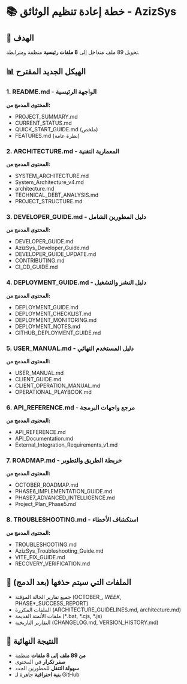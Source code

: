 # 📚 خطة إعادة تنظيم الوثائق - AzizSys

## 🎯 الهدف
تحويل 89 ملف متداخل إلى **8 ملفات رئيسية** منظمة ومترابطة.

## 📊 الهيكل الجديد المقترح

### 1. **README.md** - الواجهة الرئيسية
**المحتوى المدمج من:**
- PROJECT_SUMMARY.md
- CURRENT_STATUS.md  
- QUICK_START_GUIDE.md (ملخص)
- FEATURES.md (نظرة عامة)

### 2. **ARCHITECTURE.md** - المعمارية التقنية
**المحتوى المدمج من:**
- SYSTEM_ARCHITECTURE.md
- System_Architecture_v4.md
- architecture.md
- TECHNICAL_DEBT_ANALYSIS.md
- PROJECT_STRUCTURE.md

### 3. **DEVELOPER_GUIDE.md** - دليل المطورين الشامل
**المحتوى المدمج من:**
- DEVELOPER_GUIDE.md
- AzizSys_Developer_Guide.md
- DEVELOPER_GUIDE_UPDATE.md
- CONTRIBUTING.md
- CI_CD_GUIDE.md

### 4. **DEPLOYMENT_GUIDE.md** - دليل النشر والتشغيل
**المحتوى المدمج من:**
- DEPLOYMENT_GUIDE.md
- DEPLOYMENT_CHECKLIST.md
- DEPLOYMENT_MONITORING.md
- DEPLOYMENT_NOTES.md
- GITHUB_DEPLOYMENT_GUIDE.md

### 5. **USER_MANUAL.md** - دليل المستخدم النهائي
**المحتوى المدمج من:**
- USER_MANUAL.md
- CLIENT_GUIDE.md
- CLIENT_OPERATION_MANUAL.md
- OPERATIONAL_PLAYBOOK.md

### 6. **API_REFERENCE.md** - مرجع واجهات البرمجة
**المحتوى المدمج من:**
- API_REFERENCE.md
- API_Documentation.md
- External_Integration_Requirements_v1.md

### 7. **ROADMAP.md** - خريطة الطريق والتطوير
**المحتوى المدمج من:**
- OCTOBER_ROADMAP.md
- PHASE6_IMPLEMENTATION_GUIDE.md
- PHASE7_ADVANCED_INTELLIGENCE.md
- Project_Plan_Phase5.md

### 8. **TROUBLESHOOTING.md** - استكشاف الأخطاء
**المحتوى المدمج من:**
- TROUBLESHOOTING.md
- AzizSys_Troubleshooting_Guide.md
- VITE_FIX_GUIDE.md
- RECOVERY_VERIFICATION.md

## 📁 الملفات التي سيتم حذفها (بعد الدمج)
- جميع تقارير الحالة المؤقتة (OCTOBER_*, WEEK*, PHASE*_SUCCESS_REPORT)
- الملفات المكررة (ARCHITECTURE_GUIDELINES.md, architecture.md)
- ملفات الأتمتة القديمة (*.bat, *.cjs, *.js)
- التقارير التاريخية (CHANGELOG.md, VERSION_HISTORY.md)

## 🎯 النتيجة النهائية
- **من 89 ملف إلى 8 ملفات** منظمة
- **صفر تكرار** في المحتوى
- **سهولة التنقل** للمطورين الجدد
- **بنية احترافية** جاهزة لـ GitHub